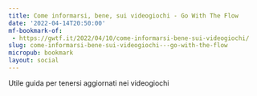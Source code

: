 ```yaml
---
title: Come informarsi, bene, sui videogiochi - Go With The Flow
date: '2022-04-14T20:50:00'
mf-bookmark-of:
 - https://gwtf.it/2022/04/10/come-informarsi-bene-sui-videogiochi/
slug: come-informarsi-bene-sui-videogiochi---go-with-the-flow
micropub: bookmark
layout: social
---
```

Utile guida per tenersi aggiornati nei videogiochi